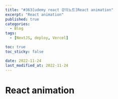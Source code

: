 ```yaml
---
title: "#363[udemy react 강의노트]React animation"
excerpt: "React animation"
published: true
categories:
  - Blog
tags:
  - [NextJS, deploy, Vercel]

toc: true
toc_sticky: false

date: 2022-11-24
last_modified_at: 2022-11-24
---
```


# React animation

<br><br>
